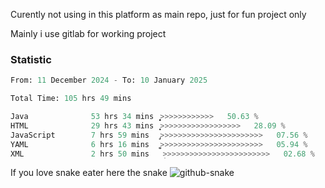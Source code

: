 Curently not using in this platform as main repo, just for fun project only

Mainly i use gitlab for working project

### Statistic
<!--START_SECTION:waka-->

```python
From: 11 December 2024 - To: 10 January 2025

Total Time: 105 hrs 49 mins

Java              53 hrs 34 mins  ͎͎͎͎͎͎͎͎͎͎͎͎̝>>>>>>>>>>>>   50.63 %
HTML              29 hrs 43 mins  ͎͎͎͎͎͎͎>>>>>>>>>>>>>>>>>>   28.09 %
JavaScript        7 hrs 59 mins   ̡͎>>>>>>>>>>>>>>>>>>>>>>>   07.56 %
YAML              6 hrs 16 mins   ͎͚>>>>>>>>>>>>>>>>>>>>>>>   05.94 %
XML               2 hrs 50 mins   ̝>>>>>>>>>>>>>>>>>>>>>>>>   02.68 %
```

<!--END_SECTION:waka-->

If you love snake eater here the snake 
<picture>
  <source media="(prefers-color-scheme: dark)" srcset="https://github.com/pradana4648/pradana4648/blob/c0566a83ca6ea5f2e46bab00e717c4c82b4b5c4c/github-contribution-grid-snake-dark.svg" />
  <source media="(prefers-color-scheme: light)" srcset="https://github.com/pradana4648/pradana4648/blob/c0566a83ca6ea5f2e46bab00e717c4c82b4b5c4c/github-contribution-grid-snake.svg" />
  <img alt="github-snake" src="https://github.com/pradana4648/pradana4648/blob/c0566a83ca6ea5f2e46bab00e717c4c82b4b5c4c/github-contribution-grid-snake.svg" />
</picture>
